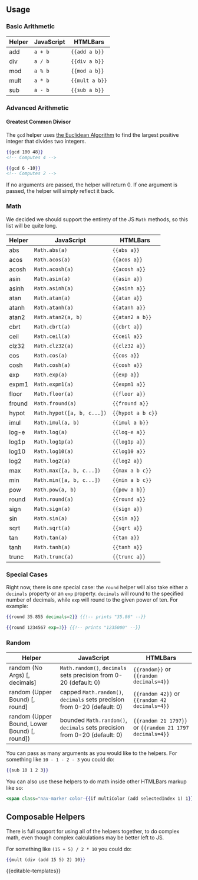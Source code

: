 ## Usage

### Basic Arithmetic
Helper | JavaScript | HTMLBars
-------|------------|---------------
add    | `a + b`    | `{{add a b}}`
div    | `a / b`    | `{{div a b}}`
mod    | `a % b`    | `{{mod a b}}`
mult   | `a * b`    | `{{mult a b}}`
sub    | `a - b`    | `{{sub a b}}`


### Advanced Arithmetic

#### Greatest Common Divisor

The `gcd` helper uses [the Euclidean Algorithm](https://en.wikipedia.org/wiki/Greatest_common_divisor#Using_Euclid's_algorithm) to find the largest positive integer that divides two integers.

```hbs
{{gcd 100 48}}
<!-- Computes 4 -->

{{gcd 6 -10}}
<!-- Computes 2 -->
```

If no arguments are passed, the helper will return 0. If one argument is passed, the helper will simply reflect it back.


### Math

We decided we should support the entirety of the JS `Math` methods, so this list will be quite long.

Helper  | JavaScript                  | HTMLBars
--------|---------------------------|----------------------
abs     | `Math.abs(a)`             | `{{abs a}}`
acos    | `Math.acos(a)`            | `{{acos a}}`
acosh   | `Math.acosh(a)`           | `{{acosh a}}`
asin    | `Math.asin(a)`            | `{{asin a}}`
asinh   | `Math.asinh(a)`           | `{{asinh a}}`
atan    | `Math.atan(a)`            | `{{atan a}}`
atanh   | `Math.atanh(a)`           | `{{atanh a}}`
atan2   | `Math.atan2(a, b)`        | `{{atan2 a b}}`
cbrt    | `Math.cbrt(a)`            | `{{cbrt a}}`
ceil    | `Math.ceil(a)`            | `{{ceil a}}`
clz32   | `Math.clz32(a)`           | `{{clz32 a}}`
cos     | `Math.cos(a)`             | `{{cos a}}`
cosh    | `Math.cosh(a)`            | `{{cosh a}}`
exp     | `Math.exp(a)`             | `{{exp a}}`
expm1   | `Math.expm1(a)`           | `{{expm1 a}}`
floor   | `Math.floor(a)`           | `{{floor a}}`
fround  | `Math.fround(a)`          | `{{fround a}}`
hypot   | `Math.hypot([a, b, c...])`| `{{hypot a b c}}`
imul    | `Math.imul(a, b)`         | `{{imul a b}}`
log-e   | `Math.log(a)`             | `{{log-e a}}`
log1p   | `Math.log1p(a)`           | `{{log1p a}}`
log10   | `Math.log10(a)`           | `{{log10 a}}`
log2    | `Math.log2(a)`            | `{{log2 a}}`
max     | `Math.max([a, b, c...])`  | `{{max a b c}}`
min     | `Math.min([a, b, c...])`  | `{{min a b c}}`
pow     | `Math.pow(a, b)`          | `{{pow a b}}`
round   | `Math.round(a)`           | `{{round a}}`
sign    | `Math.sign(a)`            | `{{sign a}}`
sin     | `Math.sin(a)`             | `{{sin a}}`
sqrt    | `Math.sqrt(a)`            | `{{sqrt a}}`
tan     | `Math.tan(a)`             | `{{tan a}}`
tanh    | `Math.tanh(a)`            | `{{tanh a}}`
trunc   | `Math.trunc(a)`           | `{{trunc a}}`

### Special Cases

Right now, there is one special case: the `round` helper will also take either
a `decimals` property or an `exp` property. `decimals` will round to the
specified number of decimals, while `exp` will round to the given power of ten.
For example:

```handlebars
{{round 35.855 decimals=2}} {{!-- prints "35.86" --}}
```

```handlebars
{{round 1234567 exp=3}} {{!-- prints "1235000" --}}
```

### Random
Helper                                       | JavaScript                                                                | HTMLBars
---------------------------------------------|---------------------------------------------------------------------------|--------------
random (No Args) [, decimals]                | `Math.random()`, `decimals` sets precision from 0-20 (default: 0)         | `{{random}}` or `{{random decimals=4}}`
random (Upper Bound) [, round]               | capped `Math.random()`, `decimals` sets precision from 0-20 (default: 0)  | `{{random 42}}` or `{{random 42 decimals=4}}`
random (Upper Bound, Lower Bound) [, round]) | bounded `Math.random()`, `decimals` sets precision from 0-20 (default: 0) | `{{random 21 1797}}` or `{{random 21 1797 decimals=4}}`


You can pass as many arguments as you would like to the helpers. For something like
`10 - 1 - 2 - 3` you could do:
```hbs
{{sub 10 1 2 3}}
```

You can also use these helpers to do math inside other HTMLBars markup like so:
```hbs
<span class="nav-marker color-{{if multiColor (add selectedIndex 1) 1}}"></span>
```


## Composable Helpers

There is full support for using all of the helpers together, to do complex math,
even though complex calculations may be better left to JS.

For something like `(15 + 5) / 2 * 10` you could do:
```hbs
{{mult (div (add 15 5) 2) 10}}
```

{{editable-templates}}
